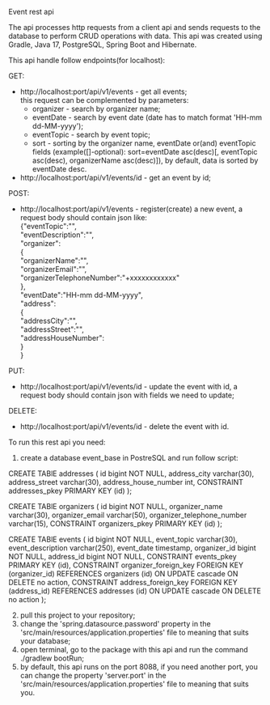 Event rest api

The api processes http requests from a client api and sends requests to the database to perform CRUD operations with data.
This api was created using Gradle, Java 17, PostgreSQL, Spring Boot and Hibernate.

This api handle follow endpoints(for localhost):

GET:
- http://localhost:port/api/v1/events - get all events;\
this request can be complemented by parameters:
  - organizer - search by organizer name;
  - eventDate - search by event date (date has to match format 'HH-mm dd-MM-yyyy');
  - eventTopic - search by event topic;
  - sort - sorting by the organizer name, eventDate or(and) eventTopic fields (example([]-optional): sort=eventDate asc(desc)[, eventTopic asc(desc), organizerName asc(desc)]), by default, data is sorted by eventDate desc.
- http://localhost:port/api/v1/events/id - get an event by id;

POST:
- http://localhost:port/api/v1/events - register(create) a new event, a request body should contain json like:\
{"eventTopic":"",\
  "eventDescription":"",\
  "organizer":\
  {\
    "organizerName":"",\
    "organizerEmail":"",\
    "organizerTelephoneNumber":"+xxxxxxxxxxxx"\
  },\
  "eventDate":"HH-mm dd-MM-yyyy",\
  "address":\
  {\
    "addressCity":"",\
    "addressStreet":"",\
    "addressHouseNumber":\
  }\
}

PUT:
- http://localhost:port/api/v1/events/id - update the event with id,
a request body should contain json with fields we need to update;

 DELETE:
- http://localhost:port/api/v1/events/id - delete the event with id.


To run this rest api you need:

1) create a database event_base in PostreSQL and run follow script:

CREATE TABlE addresses (
id bigint NOT NULL,
address_city varchar(30),
address_street varchar(30),
address_house_number int,
CONSTRAINT addresses_pkey PRIMARY KEY (id)
);

CREATE TABlE organizers (
id bigint NOT NULL,
organizer_name varchar(30),
organizer_email varchar(50),
organizer_telephone_number varchar(15),
CONSTRAINT organizers_pkey PRIMARY KEY (id)
);

CREATE TABlE events (
id bigint NOT NULL,
event_topic varchar(30),
event_description varchar(250),
event_date timestamp,
organizer_id bigint NOT NULL,
address_id bigint NOT NULL,
CONSTRAINT events_pkey PRIMARY KEY (id),
CONSTRAINT organizer_foreign_key FOREIGN KEY (organizer_id)
REFERENCES organizers (id)
ON UPDATE cascade ON DELETE no action,
CONSTRAINT address_foreign_key FOREIGN KEY (address_id)
REFERENCES addresses (id)
ON UPDATE cascade ON DELETE no action
);

2) pull this project to your repository;
3) change the 'spring.datasource.password' property in the 'src/main/resources/application.properties' file to meaning that suits your database;
4) open terminal, go to the package with this api and run the command ./gradlew bootRun;
5) by default, this api runs on the port 8088, if you need another port, you can change the property 'server.port' in the 'src/main/resources/application.properties' file to meaning that suits you.